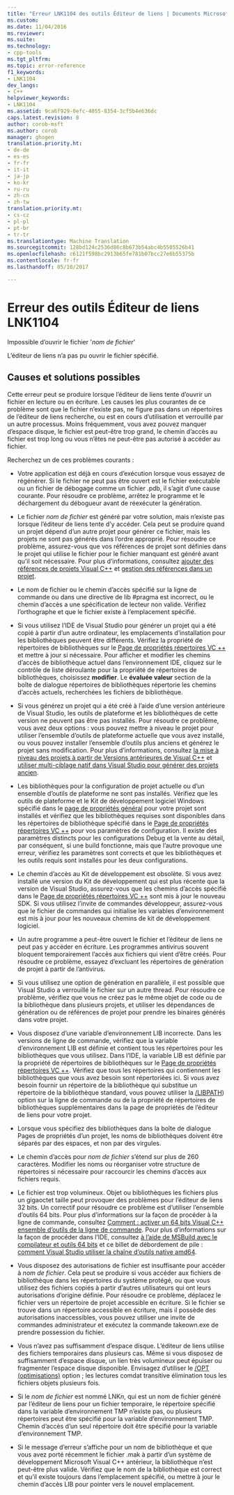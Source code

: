 ```yaml
---
title: "Erreur LNK1104 des outils Éditeur de liens | Documents Microsoft"
ms.custom: 
ms.date: 11/04/2016
ms.reviewer: 
ms.suite: 
ms.technology:
- cpp-tools
ms.tgt_pltfrm: 
ms.topic: error-reference
f1_keywords:
- LNK1104
dev_langs:
- C++
helpviewer_keywords:
- LNK1104
ms.assetid: 9ca6f929-0efc-4055-8354-3cf5b4e636dc
caps.latest.revision: 8
author: corob-msft
ms.author: corob
manager: ghogen
translation.priority.ht:
- de-de
- es-es
- fr-fr
- it-it
- ja-jp
- ko-kr
- ru-ru
- zh-cn
- zh-tw
translation.priority.mt:
- cs-cz
- pl-pl
- pt-br
- tr-tr
ms.translationtype: Machine Translation
ms.sourcegitcommit: 128bd124c2536d86c8b673b54abc4b5505526b41
ms.openlocfilehash: c6121f598bc2913b65fe781b07bcc27e6b55375b
ms.contentlocale: fr-fr
ms.lasthandoff: 05/10/2017

---
```

# <a name="linker-tools-error-lnk1104"></a>Erreur des outils Éditeur de liens LNK1104
Impossible d’ouvrir le fichier '*nom de fichier*'  
  
L’éditeur de liens n’a pas pu ouvrir le fichier spécifié.  
  
## <a name="possible-causes-and-solutions"></a>Causes et solutions possibles
  
Cette erreur peut se produire lorsque l’éditeur de liens tente d’ouvrir un fichier en lecture ou en écriture. Les causes les plus courantes de ce problème sont que le fichier n’existe pas, ne figure pas dans un répertoires de l’éditeur de liens recherche, ou est en cours d’utilisation et verrouillé par un autre processus. Moins fréquemment, vous avez pouvez manquer d’espace disque, le fichier est peut-être trop grand, le chemin d’accès au fichier est trop long ou vous n’êtes ne peut-être pas autorisé à accéder au fichier.  

Recherchez un de ces problèmes courants :  

-   Votre application est déjà en cours d’exécution lorsque vous essayez de régénérer. Si le fichier ne peut pas être ouvert est le fichier exécutable ou un fichier de débogage comme un fichier .pdb, il s’agit d’une cause courante. Pour résoudre ce problème, arrêtez le programme et le déchargement du débogueur avant de réexécuter la génération.  
  
-   Le fichier *nom de fichier* est généré par votre solution, mais n’existe pas lorsque l’éditeur de liens tente d’y accéder. Cela peut se produire quand un projet dépend d’un autre projet pour générer ce fichier, mais les projets ne sont pas générés dans l’ordre approprié. Pour résoudre ce problème, assurez-vous que vos références de projet sont définies dans le projet qui utilise le fichier pour le fichier manquant est généré avant qu’il soit nécessaire. Pour plus d’informations, consultez [ajouter des références de projets Visual C++](../../ide/adding-references-in-visual-cpp-projects.md) et [gestion des références dans un projet](/visualstudio/ide/managing-references-in-a-project).  
  
-   Le nom de fichier ou le chemin d’accès spécifié sur la ligne de commande ou dans une directive de lib #pragma est incorrect, ou le chemin d’accès a une spécification de lecteur non valide. Vérifiez l’orthographe et que le fichier existe à l’emplacement spécifié.  
  
-   Si vous utilisez l’IDE de Visual Studio pour générer un projet qui a été copié à partir d’un autre ordinateur, les emplacements d’installation pour les bibliothèques peuvent être différents. Vérifiez la propriété de répertoires de bibliothèques sur le [Page de propriétés répertoires VC ++](../../ide/vcpp-directories-property-page.md) et mettre à jour si nécessaire. Pour afficher et modifier les chemins d’accès de bibliothèque actuel dans l’environnement IDE, cliquez sur le contrôle de liste déroulante pour la propriété de répertoires de bibliothèques, choisissez **modifier**. Le **évaluée valeur** section de la boîte de dialogue répertoires de bibliothèques répertorie les chemins d’accès actuels, recherchées les fichiers de bibliothèque.  
  
-   Si vous générez un projet qui a été créé à l’aide d’une version antérieure de Visual Studio, les outils de plateforme et les bibliothèques de cette version ne peuvent pas être pas installés. Pour résoudre ce problème, vous avez deux options : vous pouvez mettre à niveau le projet pour utiliser l’ensemble d’outils de plateforme actuelle que vous avez installé, ou vous pouvez installer l’ensemble d’outils plus anciens et générez le projet sans modification. Pour plus d’informations, consultez [la mise à niveau des projets à partir de Versions antérieures de Visual C++](../../porting/upgrading-projects-from-earlier-versions-of-visual-cpp.md) et [utiliser multi-ciblage natif dans Visual Studio pour générer des projets ancien](../../porting/use-native-multi-targeting.md).
  
-   Les bibliothèques pour la configuration de projet actuelle ou d’un ensemble d’outils de plateforme ne sont pas installés. Vérifiez que les outils de plateforme et le Kit de développement logiciel Windows spécifié dans le [page de propriétés général](../../ide/general-property-page-project.md) pour votre projet sont installés et vérifiez que les bibliothèques requises sont disponibles dans les répertoires de bibliothèque spécifié dans le [Page de propriétés répertoires VC ++](../../ide/vcpp-directories-property-page.md) pour vos paramètres de configuration. Il existe des paramètres distincts pour les configurations Debug et la vente au détail, par conséquent, si une build fonctionne, mais que l’autre provoque une erreur, vérifiez les paramètres sont corrects et que les bibliothèques et les outils requis sont installés pour les deux configurations.  
  
-   Le chemin d’accès au Kit de développement est obsolète. Si vous avez installé une version du Kit de développement qui est plus récente que la version de Visual Studio, assurez-vous que les chemins d’accès spécifié dans le [Page de propriétés répertoires VC ++](../../ide/vcpp-directories-property-page.md) sont mis à jour le nouveau SDK. Si vous utilisez l’invite de commandes développeur, assurez-vous que le fichier de commandes qui initialise les variables d’environnement est mis à jour pour les nouveaux chemins de kit de développement logiciel.  
  
-   Un autre programme a peut-être ouvert le fichier et l’éditeur de liens ne peut pas y accéder en écriture. Les programmes antivirus souvent bloquent temporairement l’accès aux fichiers qui vient d’être créés. Pour résoudre ce problème, essayez d’excluant les répertoires de génération de projet à partir de l’antivirus.  
  
-   Si vous utilisez une option de génération en parallèle, il est possible que Visual Studio a verrouillé le fichier sur un autre thread. Pour résoudre ce problème, vérifiez que vous ne créez pas le même objet de code ou de la bibliothèque dans plusieurs projets, et utiliser les dépendances de génération ou de références de projet pour prendre les binaires générés dans votre projet.  
  
-   Vous disposez d’une variable d’environnement LIB incorrecte. Dans les versions de ligne de commande, vérifiez que la variable d’environnement LIB est définie et contient tous les répertoires pour les bibliothèques que vous utilisez. Dans l’IDE, la variable LIB est définie par la propriété de répertoires de bibliothèques sur le [Page de propriétés répertoires VC ++](../../ide/vcpp-directories-property-page.md). Vérifiez que tous les répertoires qui contiennent les bibliothèques que vous avez besoin sont répertoriées ici. Si vous avez besoin fournir un répertoire de la bibliothèque qui substitue un répertoire de la bibliothèque standard, vous pouvez utiliser la [/LIBPATH](../../build/reference/libpath-additional-libpath.md)) option sur la ligne de commande ou de la propriété de répertoires de bibliothèques supplémentaires dans la page de propriétés de l’éditeur de liens pour votre projet.  
  
-   Lorsque vous spécifiez des bibliothèques dans la boîte de dialogue Pages de propriétés d’un projet, les noms de bibliothèques doivent être séparés par des espaces, et non par des virgules.  
  
-   Le chemin d’accès pour *nom de fichier* s’étend sur plus de 260 caractères. Modifier les noms ou réorganiser votre structure de répertoires si nécessaire pour raccourcir les chemins d’accès aux fichiers requis.  
  
-   Le fichier est trop volumineux. Objet ou bibliothèques les fichiers plus un gigaoctet taille peut provoquer des problèmes pour l’éditeur de liens 32 bits. Un correctif pour résoudre ce problème est d’utiliser l’ensemble d’outils 64 bits. Pour plus d’informations sur la façon de procéder à la ligne de commande, consultez [Comment : activer un 64 bits Visual C++ ensemble d’outils de la ligne de commande](../../build/how-to-enable-a-64-bit-visual-cpp-toolset-on-the-command-line.md). Pour plus d’informations sur la façon de procéder dans l’IDE, consultez [à l’aide de MSBuild avec le compilateur et outils 64 bits](../../build/walkthrough-using-msbuild-to-create-a-visual-cpp-project.md#using-msbuild-to-build-your-project) et ce billet de débordement de pile : [comment Visual Studio utiliser la chaîne d’outils native amd64](http://stackoverflow.com/questions/19820718/how-to-make-visual-studio-use-the-native-amd64-toolchain/23793055).  
  
-   Vous disposez des autorisations de fichier est insuffisante pour accéder à *nom de fichier*. Cela peut se produire si vous accéder aux fichiers de bibliothèque dans les répertoires du système protégé, ou que vous utilisez des fichiers copiés à partir d’autres utilisateurs qui ont leurs autorisations d’origine définie. Pour résoudre ce problème, déplacez le fichier vers un répertoire de projet accessible en écriture. Si le fichier se trouve dans un répertoire accessible en écriture, mais il possède des autorisations inaccessibles, vous pouvez utiliser une invite de commandes administrateur et exécutez la commande takeown.exe de prendre possession du fichier.  
  
-   Vous n’avez pas suffisamment d’espace disque. L’éditeur de liens utilise des fichiers temporaires dans plusieurs cas. Même si vous disposez de suffisamment d’espace disque, un lien très volumineux peut épuiser ou fragmenter l’espace disque disponible. Envisagez d’utiliser le [/OPT (optimisations)](../../build/reference/opt-optimizations.md) option ; les lectures comdat transitive élimination tous les fichiers objets plusieurs fois.  
  
-   Si le *nom de fichier* est nommé LNK*n*, qui est un nom de fichier généré par l’éditeur de liens pour un fichier temporaire, le répertoire spécifié dans la variable d’environnement TMP n’existe pas, ou plusieurs répertoires peut être spécifié pour la variable d’environnement TMP. Chemin d’accès d’un seul répertoire doit être spécifié pour la variable d’environnement TMP.  
  
-   Si le message d’erreur s’affiche pour un nom de bibliothèque et que vous avez porté récemment le fichier .mak à partir d’un système de développement Microsoft Visual C++ antérieur, la bibliothèque n’est peut-être plus valide. Vérifiez que le nom de la bibliothèque est correct et qu’il existe toujours dans l’emplacement spécifié, ou mettre à jour le chemin d’accès LIB pour pointer vers le nouvel emplacement.  

